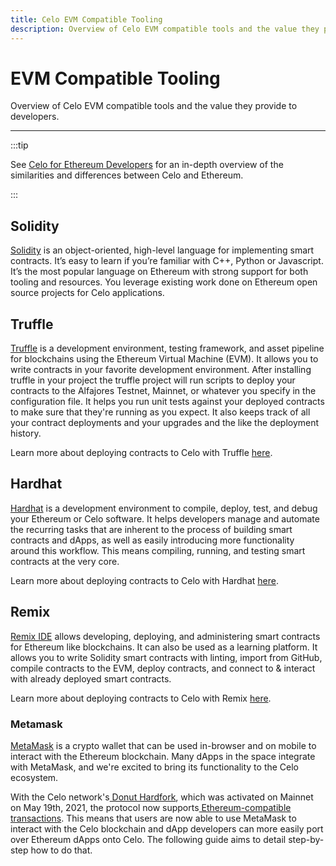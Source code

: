 ```yaml
---
title: Celo EVM Compatible Tooling
description: Overview of Celo EVM compatible tools and the value they provide to developers.
---
```

# EVM Compatible Tooling

Overview of Celo EVM compatible tools and the value they provide to developers.

___

:::tip

See [Celo for Ethereum Developers](../developer-guide/celo-for-eth-devs) for an in-depth overview of the similarities and differences between Celo and Ethereum.

:::

## Solidity

[Solidity](https://docs.soliditylang.org/en/latest/) is an object-oriented, high-level language for implementing smart contracts. It’s easy to learn if you’re familiar with C++, Python or Javascript. It’s the most popular language on Ethereum with strong support for both tooling and resources. You leverage existing work done on Ethereum open source projects for Celo applications.

## Truffle

[Truffle](https://www.trufflesuite.com/) is a development environment, testing framework, and asset pipeline for blockchains using the Ethereum Virtual Machine (EVM). It allows you to write contracts in your favorite development environment. After installing truffle in your project the truffle project will run scripts to deploy your contracts to the Alfajores Testnet, Mainnet, or whatever you specify in the configuration file. It helps you run unit tests against your deployed contracts to make sure that they're running as you expect. It also keeps track of all your contract deployments and your upgrades and the like the deployment history.

Learn more about deploying contracts to Celo with Truffle [here](../developer-resources/deploy-truffle).

## Hardhat

[Hardhat](https://hardhat.org/) is a development environment to compile, deploy, test, and debug your Ethereum or Celo software. It helps developers manage and automate the recurring tasks that are inherent to the process of building smart contracts and dApps, as well as easily introducing more functionality around this workflow. This means compiling, running, and testing smart contracts at the very core.

Learn more about deploying contracts to Celo with Hardhat [here](../developer-resources/deploy-hardhat).

## Remix

[Remix IDE](https://remix-project.org/) allows developing, deploying, and administering smart contracts for Ethereum like blockchains. It can also be used as a learning platform. It allows you to write Solidity smart contracts with linting, import from GitHub, compile contracts to the EVM, deploy contracts, and connect to & interact with already deployed smart contracts.

Learn more about deploying contracts to Celo with Remix [here](../developer-resources/deploy-remix).

### Metamask

[MetaMask](https://metamask.io/) is a crypto wallet that can be used in-browser and on mobile to interact with the Ethereum blockchain. Many dApps in the space integrate with MetaMask, and we're excited to bring its functionality to the Celo ecosystem.

With the Celo network's[ Donut Hardfork](https://github.com/celo-org/celo-proposals/blob/master/CIPs/cip-0027.md), which was activated on Mainnet on May 19th, 2021, the protocol now supports[ Ethereum-compatible transactions](https://github.com/celo-org/celo-proposals/blob/master/CIPs/cip-0035.md). This means that users are now able to use MetaMask to interact with the Celo blockchain and dApp developers can more easily port over Ethereum dApps onto Celo. The following guide aims to detail step-by-step how to do that.
